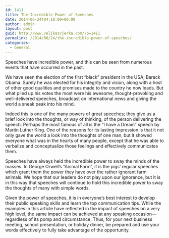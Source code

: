 ```yaml
---
id: 1411
title: The Incredible Power of Speeches
date: 2014-06-24T04:18:00+00:00
author: admin
layout: post
guid: http://www.velikazvjerka.com/?p=1411
permalink: /2014/06/24/the-incredible-power-of-speeches/
categories:
  - General
---
```

Speeches have incredible power, and this can be seen from numerous events that have occurred in the past.

We have seen the election of the first &#8220;black&#8221; president in the USA, Barack Obama. Surely he was elected for his integrity and vision, along with a host of other good qualities and promises made to the country he now leads. But what piled up his votes the most were his awesome, thought-provoking and well-delivered speeches, broadcast on international news and giving the world a sneak peak into his mind.

Indeed this is one of the many powers of great speeches; they give us a brief look into the thoughts, or way of thinking, of the person delivering the speech. Perhaps the most famous of all is the &#8220;I have a Dream&#8221; speech by Martin Luther King. One of the reasons for its lasting impression is that it not only gave the world a look into the thoughts of one man, but it showed everyone what was in the hearts of many people, except that he was able to verbalize and conceptualize those feelings and effectively communicates them.

Speeches have always held the incredible power to sway the minds of the masses. In George Orwell&#8217;s &#8220;Animal Farm&#8221;, it is the pigs&#8217; regular speeches which grant them the power they have over the rather ignorant farm animals. We hope that our leaders do not play upon our ignorance, but it is in this way that speeches will continue to hold this incredible power to sway the thoughts of many with simple words.

Given the power of speeches, it is in everyone&#8217;s best interest to develop their public speaking skills and learn the top communication tips. While the examples in this article have reflected in the impact of speeches on a very high level, the same impact can be achieved at any speaking occasion—regardless of its pomp and circumstance. Thus, for your next business meeting, school presentation, or holiday dinner, be prepared and use your words effectively to fully take advantage of the opportunity.